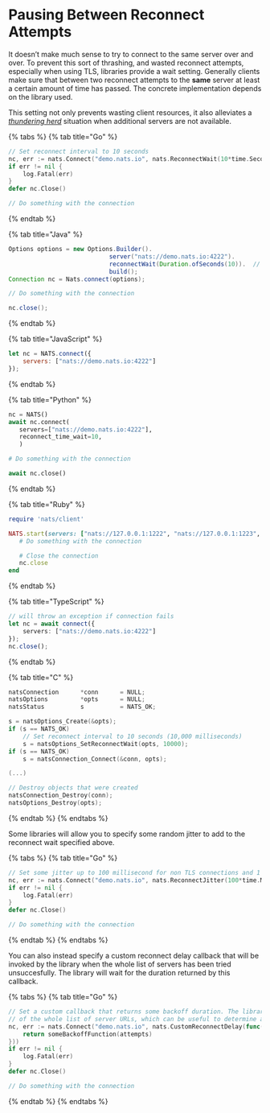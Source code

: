 # Pausing Between Reconnect Attempts

It doesn’t make much sense to try to connect to the same server over and over. To prevent this sort of thrashing, and wasted reconnect attempts, especially when using TLS, libraries provide a wait setting. Generally clients make sure that between two reconnect attempts to the **same** server at least a certain amount of time has passed. The concrete implementation depends on the library used.

This setting not only prevents wasting client resources, it also alleviates a [_thundering herd_](random.md) situation when additional servers are not available.

{% tabs %}
{% tab title="Go" %}
```go
// Set reconnect interval to 10 seconds
nc, err := nats.Connect("demo.nats.io", nats.ReconnectWait(10*time.Second))
if err != nil {
    log.Fatal(err)
}
defer nc.Close()

// Do something with the connection
```
{% endtab %}

{% tab title="Java" %}
```java
Options options = new Options.Builder().
                            server("nats://demo.nats.io:4222").
                            reconnectWait(Duration.ofSeconds(10)).  // Set Reconnect Wait
                            build();
Connection nc = Nats.connect(options);

// Do something with the connection

nc.close();
```
{% endtab %}

{% tab title="JavaScript" %}
```javascript
let nc = NATS.connect({
    servers: ["nats://demo.nats.io:4222"]
});
```
{% endtab %}

{% tab title="Python" %}
```python
nc = NATS()
await nc.connect(
   servers=["nats://demo.nats.io:4222"],
   reconnect_time_wait=10,
   )

# Do something with the connection

await nc.close()
```
{% endtab %}

{% tab title="Ruby" %}
```ruby
require 'nats/client'

NATS.start(servers: ["nats://127.0.0.1:1222", "nats://127.0.0.1:1223", "nats://127.0.0.1:1224"], reconnect_time_wait: 10) do |nc|
   # Do something with the connection

   # Close the connection
   nc.close
end
```
{% endtab %}

{% tab title="TypeScript" %}
```typescript
// will throw an exception if connection fails
let nc = await connect({
    servers: ["nats://demo.nats.io:4222"]
});
nc.close();
```
{% endtab %}

{% tab title="C" %}
```c
natsConnection      *conn      = NULL;
natsOptions         *opts      = NULL;
natsStatus          s          = NATS_OK;

s = natsOptions_Create(&opts);
if (s == NATS_OK)
    // Set reconnect interval to 10 seconds (10,000 milliseconds)
    s = natsOptions_SetReconnectWait(opts, 10000);
if (s == NATS_OK)
    s = natsConnection_Connect(&conn, opts);

(...)

// Destroy objects that were created
natsConnection_Destroy(conn);
natsOptions_Destroy(opts);
```
{% endtab %}
{% endtabs %}

Some libraries will allow you to specify some random jitter to add to the reconnect wait specified above.

{% tabs %}
{% tab title="Go" %}
```go
// Set some jitter up to 100 millisecond for non TLS connections and 1 second for TLS connections.
nc, err := nats.Connect("demo.nats.io", nats.ReconnectJitter(100*time.Millisecond, 1*time.Second))
if err != nil {
    log.Fatal(err)
}
defer nc.Close()

// Do something with the connection
```
{% endtab %}
{% endtabs %}

You can also instead specify a custom reconnect delay callback that will be invoked by the library when the whole list of servers has been tried unsuccesfully. The library will wait for the duration returned by this callback.

{% tabs %}
{% tab title="Go" %}
```go
// Set a custom callback that returns some backoff duration. The library passes the number of attempts
// of the whole list of server URLs, which can be useful to determine a specific delay.
nc, err := nats.Connect("demo.nats.io", nats.CustomReconnectDelay(func(attempts int) time.Duration {
    return someBackoffFunction(attempts)
}))
if err != nil {
    log.Fatal(err)
}
defer nc.Close()

// Do something with the connection
```
{% endtab %}
{% endtabs %}
